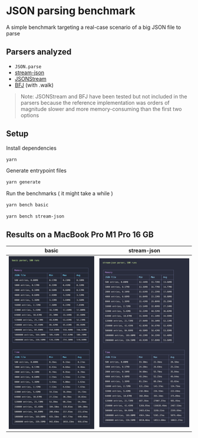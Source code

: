# JSON parsing benchmark

A simple benchmark targeting a real-case scenario of a big JSON file to parse

## Parsers analyzed

- `JSON.parse`
- [stream-json](https://www.npmjs.com/package/stream-json)
- [JSONStream](https://www.npmjs.com/package/JSONStream)
- [BFJ](https://www.npmjs.com/package/bfj) (with .walk)

> Note: JSONStream and BFJ have been tested but not included in the parsers because the reference implementation was orders of magnitude slower and more memory-consuming than the first two options

## Setup

Install dependencies
```bash
yarn
```

Generate entrypoint files
```bash
yarn generate
```

Run the benchmarks ( it might take a while )
```bash
yarn bench basic
```
```bash
yarn bench stream-json
```

## Results on a MacBook Pro M1 Pro 16 GB

| basic | stream-json |
|----|----|
| <img src="./screenshots/basic.png" width="500"> |  <img src="./screenshots/stream-json.png" width="500"> |